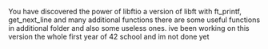 You have discovered the power of libftio a version of libft with ft_printf, get_next_line and many additional functions
there are some useful functions in additional folder and also some useless ones.
ive been working on this version the whole first year of 42 school and im not done yet